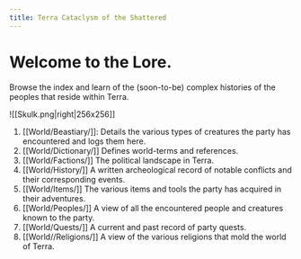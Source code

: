 ```yaml
---
title: Terra Cataclysm of the Shattered
---
```

# Welcome to the Lore.

Browse the index and learn of the (soon-to-be) complex histories of the peoples that reside within Terra.

![[Skulk.png|right|256x256]]

1. [[World/Beastiary/]]: Details the various types of creatures the party has encountered and logs them here.
2. [[World/Dictionary/]] Defines world-terms and references.
3. [[World/Factions/]] The political landscape in Terra.
4. [[World/History/]] A written archeological record of notable conflicts and their corresponding events.
5. [[World/Items/]] The various items and tools the party has acquired in their adventures.
6. [[World/Peoples/]] A view of all the encountered people and creatures known to the party.
7. [[World/Quests/]] A current and past record of party quests.
8. [[World//Religions/]] A view of the various religions that mold the world of Terra.

